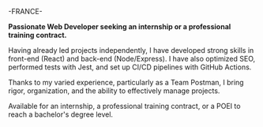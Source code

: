 -FRANCE-

**Passionate Web Developer seeking an internship or a professional training contract.**

Having already led projects independently, I have developed strong skills in front-end (React) and back-end (Node/Express). I have also optimized SEO, performed tests with Jest, and set up CI/CD pipelines with GitHub Actions.

Thanks to my varied experience, particularly as a Team Postman, I bring rigor, organization, and the ability to effectively manage projects.

Available for an internship, a professional training contract, or a POEI to reach a bachelor's degree level.